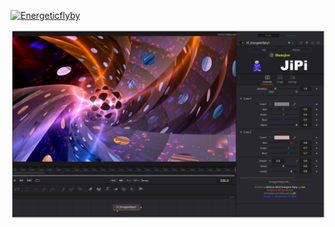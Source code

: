 

<!-- +++ DO NOT REMOVE THIS COMMENT +++ DO NOT ADD OR EDIT ANY TEXT BEFORE THIS LINE +++ IT WOULD BE A REALLY BAD IDEA +++ -->

[![Energeticflyby](https://user-images.githubusercontent.com/78935215/204669901-f1eda61f-dcf6-4506-85a0-9c41f3ff9944.gif)](Energeticflyby.fuse)

[![Screenshot](Energeticflyby_screenshot.png)](https://www.shadertoy.com/view/csjGDD "View on Shadertoy.com")

<!-- +++ DO NOT REMOVE THIS COMMENT +++ DO NOT EDIT ANY TEXT THAT COMES AFTER THIS LINE +++ TRUST ME: JUST DON'T DO IT +++ -->

